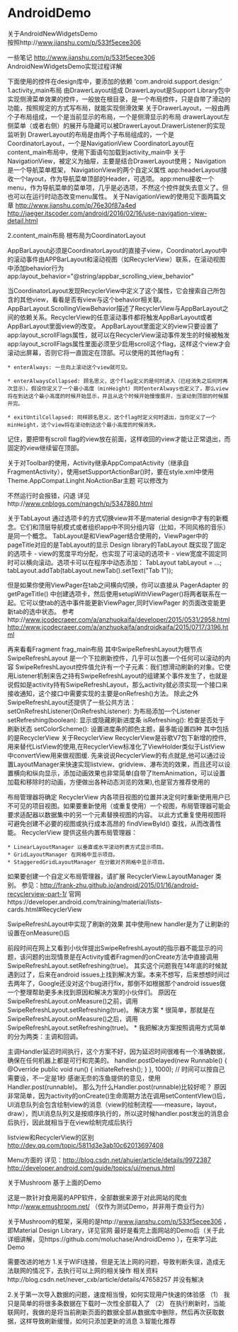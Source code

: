 # AndroidDemo
关于AndroidNewWidgetsDemo<br/>
按照http://www.jianshu.com/p/533f5ecee306

一些笔记
http://www.jianshu.com/p/533f5ecee306 
AndroidNewWidgetsDemo实现过程详解

下面使用的控件在design库中，要添加的依赖 ‘com.android.support.design:’
1.activity_main布局
由DrawerLayout组成
DrawerLayout是Support Library包中实现侧滑菜单效果的控件，一般放在根目录，是一个布局控件，只是自带了滑动的功能，按照规定的方式写布局，就能实现侧滑效果
关于DrawerLayout，一般由两个子布局组成，一个是当前显示的布局，一个是侧滑显示的布局
drawerLayout左侧菜单（或者右侧）的展开与隐藏可以被DrawerLayout.DrawerListener的实现监听到
DrawerLayout的布局是由两个子布局组成的，一个是CoordinatorLayout，一个是NavigationView
CoordinatorLayout在content_main布局中，使用下面语句加载到activity_main中
         <include layout="@layout/content_main"/>
关于NavigationView，被定义为抽屉，主要是结合DrawerLayout使用；
Navigation是一个导航菜单框架， NavigationView的两个自定义属性
app:headerLayout接收一个layout，作为导航菜单顶部的Header，可选项。
app:menu接收一个menu，作为导航菜单的菜单项，几乎是必选项，不然这个控件就失去意义了。但也可以在运行时动态改变menu属性。
关于NavigationView的使用见下面两篇文章
http://www.jianshu.com/p/76e30f87a4ed
http://jaeger.itscoder.com/android/2016/02/16/use-navigation-view-detail.html 

2.content_main布局
根布局为CoordinatorLayout

AppBarLayout必须是CoordinatorLayout的直接子view，CoordinatorLayout中的滚动事件由APPBarLayout和滚动视图（如RecyclerView）联系，在滚动视图中添加behavior行为
app:layout_behavior="@string/appbar_scrolling_view_behavior"

当CoordinatorLayout发现RecyclerView中定义了这个属性，它会搜索自己所包含的其他view，看看是否有view与这个behavior相关联。AppBarLayout.ScrollingViewBehavior描述了RecyclerView与AppBarLayout之间的依赖关系。RecyclerView的任意滚动事件都将触发AppBarLayout或者AppBarLayout里面view的改变。
AppBarLayout里面定义的view只要设置了app:layout_scrollFlags属性，就可以在RecyclerView滚动事件发生的时候被触发
app:layout_scrollFlags属性里面必须至少启用scroll这个flag，这样这个view才会滚动出屏幕，否则它将一直固定在顶部。可以使用的其他flag有：


	* enterAlways: 一旦向上滚动这个view就可见。

	* enterAlwaysCollapsed: 顾名思义，这个flag定义的是何时进入（已经消失之后何时再次显示）。假设你定义了一个最小高度（minHeight）同时enterAlways也定义了，那么view将在到达这个最小高度的时候开始显示，并且从这个时候开始慢慢展开，当滚动到顶部的时候展开完。

	* exitUntilCollapsed: 同样顾名思义，这个flag时定义何时退出，当你定义了一个minHeight，这个view将在滚动到达这个最小高度的时候消失。


记住，要把带有scroll flag的view放在前面，这样收回的view才能让正常退出，而固定的view继续留在顶部。

关于对Toolbar的使用，Activity继承AppCompatActivity（继承自FragmentActivity），使用setSupportActionBar()时，要在style.xml中使用Theme.AppCompat.Linght.NoActionBar主题
可以修改为
<style name="AppTheme.Base" parent="Theme.AppCompat.Light.NoActionBar">
        <item name="android:windowNoTitle">true</item>
        <item name="android:windowActionBar">false</item>
</style>
不然运行时会报错，闪退
详见http://www.cnblogs.com/nangch/p/5347880.html 

关于TabLayout
通过选项卡的方式切换view并不是material design中才有的新概念。它们和顶层导航模式或者组织app中不同分组内容（比如，不同风格的音乐）是同一个概念。
TabLayout是和ViewPager结合使用的，ViewPager中的pageTitle对应的是TabLayout的显示
Design library的TabLayout 既实现了固定的选项卡 - view的宽度平均分配，也实现了可滚动的选项卡 - view宽度不固定同时可以横向滚动。选项卡可以在程序中动态添加：
TabLayout tabLayout = ...;
tabLayout.addTab(tabLayout.newTab().setText("Tab 1"));


但是如果你使用ViewPager在tab之间横向切换，你可以直接从 PagerAdapter 的 getPageTitle() 中创建选项卡，然后使用setupWithViewPager()将两者联系在一起。它可以使tab的选中事件能更新ViewPager,同时ViewPager 
的页面改变能更新tab的选中状态。
参考http://www.jcodecraeer.com/a/anzhuokaifa/developer/2015/0531/2958.html
http://www.jcodecraeer.com/a/anzhuokaifa/androidkaifa/2015/0717/3196.html 


再来看看Fragment
frag_main布局
其中SwipeRefreshLayout为根节点
SwipeRefreshLayout 是一个下拉刷新控件，几乎可以包裹一个任何可以滚动的内容
SwipeRefreshLayout控件值允许有一个子元素：我们想滑动刷新的对象。它使用Listener机制来告之持有SwipeRefreshLayout的组建某个事件发生了，也就是说假如是activity持有SwipeRefreshLayout，那么activity就必须实现一个接口来接收通知，这个接口中需要实现的主要是onRefresh()方法。
除此之外SwipeRefreshLayout还提供了一些公共方法：
   setOnRefreshListener(OnRefreshListener): 为布局添加一个Listener
   setRefreshing(boolean): 显示或隐藏刷新进度条
   isRefreshing(): 检查是否处于刷新状态
setColorScheme(): 设置进度条的颜色主题，最多能设置四种
其中包括的是RecyclerView
关于RecyclerView
RecyclerView是谷歌V7包下新增的控件,用来替代ListView的使用,在RecyclerView标准化了ViewHolder类似于ListView中convertView用来做视图缓.
先来说说RecyclerView的有点就是,他可以通过设置LayoutManager来快速实现listview、gridview、瀑布流的效果，而且还可以设置横向和纵向显示，添加动画效果也非常简单(自带了ItemAnimation，可以设置加载和移除时的动画，方便做出各种动态浏览的效果),也是官方推荐使用的

布局管理器将确定 RecyclerView 内各项目视图的位置并决定何时重新使用用户已不可见的项目视图。如果要重新使用（或重复使用）一个视图，布局管理器可能会要求适配器以数据集中的另一个元素替换视图的内容。 以此方式重复使用视图将可避免创建不必要的视图或执行成本高昂的 findViewById() 查找，从而改善性能。
RecyclerView 提供这些内置布局管理器：

	* LinearLayoutManager 以垂直或水平滚动列表方式显示项目。
	* GridLayoutManager 在网格中显示项目。
	* StaggeredGridLayoutManager 在分散对齐网格中显示项目。

如果要创建一个自定义布局管理器，请扩展 RecyclerView.LayoutManager 类别。
参见：http://frank-zhu.github.io/android/2015/01/16/android-recyclerview-part-1/ 
官网https://developer.android.com/training/material/lists-cards.html#RecyclerView 


SwipeRefreshLayout中实现了刷新的效果
其中使用new handler是为了让刷新的设置在onMeasure()后


前段时间在网上又看到小伙伴提出SwipeRefreshLayout的指示器不能显示的问题，该问题的出现情景是在Activity或者Fragmen的onCreate方法中直接调用SwipeRefreshLayout.setRefreshing(true)。
其实这个问题我在14年底的时候就遇到过了，后来在android issues上找到解决方案。本来不想写，后来想想时间过去两年了，Google还没对这个bug进行fix，那倒不如根据那个android issues做一个整理帮助更多未找到原因和解决方案的小伙伴们。
原因在SwipeRefreshLayout.onMeasure()之前，调用SwipeRefreshLayout.setRefreshing(true)。
解决方案
	* 很简单，那就是在SwipeRefreshLayout.onMeasure()之后，调用SwipeRefreshLayout.setRefreshing(true)。
	* 我把解决方案按照调用方式简单的分为两类：主调和回调。

主调Handler延迟时间执行，这个方案不好，因为延迟时间很难有一个准确数据，确保在任何机器上都是可行和完美的。
handler.postDelayed(new Runnable() {
    @Override
    public void run() {
        initiateRefresh();
    }
}, 1000); // 时间可以按自己需要设，不一定是1秒
感谢无奈的冻鱼提供的意见，使用Handler.post(runnable)。 那么为什么Handler.post(runnable)比较好呢？
原因非常简单，因为activity的onCreate()生命周期方法在调用setContentVIew()后，UI消息队列会包含绘制view的消息（view的绘制流程——measure，layout，draw），而UI消息队列又是按顺序执行的，所以这时候handler.post发出的消息会后执行，因此就相当于在view绘制完成后执行


listview和RecyclerView的区别
http://dev.qq.com/topic/5811d3e3ab10c62013697408

Menu方面的
详见：http://blog.csdn.net/ahuier/article/details/9972387 
http://developer.android.com/guide/topics/ui/menus.html 



关于Mushroom
基于上面的Demo

这是一款针对食用菌的APP软件，全部数据来源于对此网站的爬虫http://www.emushroom.net/ （仅作为测试Demo，并非用于商业行为）

关于Mushroom的框架，采用的是http://www.jianshu.com/p/533f5ecee306 ，即Material Design Library，详见官网
最好是看完上面网站的Demo后（关于此详细讲解，见https://github.com/moluchase/AndroidDemo ），在来学习此Demo


需要改进的地方
1.关于WIFI连接，但是无法上网的问题，导致判断失误，造成无法联网的情况下，去执行可以上网的相关操作
相关资料http://blog.csdn.net/never_cxb/article/details/47658257
并没有解决

2.关于第一次导入数据的问题，速度相当慢，如何实现用户快速的体验感
（1） 我只是简单的将很多条数据在下载时一次性全部载入了
（2） 在执行刷新时，当能联网时，我做的是将当前刷新页面的数据全部从数据库中删除，然后再次获取数据，这样导致刷新缓慢，如何只添加更新的消息
3.智能化推荐
